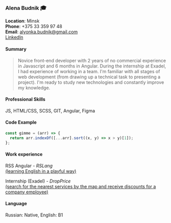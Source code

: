 ### Alena Budnik :mortar_board:

**Location**: Minsk  
**Phone**: +375 33 359 97 48  
**Email**: alyonka.budnik@gmail.com  
[LinkedIn](http://linkedin.com/in/alena-budnik-338812184)

#### Summary

> Novice front-end developer with 2 years of no commercial experience in Javascript and 6 months in Angular. During the internship at Exadel, I had experience of working in a team. I'm familiar with all stages of web development (from drawing up a technical task to presenting a project). I'm ready to study new technologies and constantly improve my knowledge.

#### Professional Skills

JS, HTML/CSS, SCSS, GIT, Angular, Figma

#### Code Example

```js
const gimme = (arr) => {
  return arr.indexOf([...arr].sort((x, y) => x > y)[1]);
};
```

#### Work experience

RSS Angular - _RSLang_  
[(learning English in a playful way)](https://github.com/superpuper777/RSLang)

Internship (Exadel) - _DropPrice_  
[(search for the nearest services by the map and receive discounts for a company employee)](https://github.com/superpuper777/Exadel_DropPrice_FE)

#### Language

Russian: Native, English: B1
